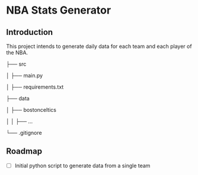 # NBA Stats Generator

## Introduction

This project intends to generate daily data for each team and each player of the NBA. 

├── src

│   ├── main.py

│   ├── requirements.txt

├── data

│   ├── bostonceltics

│   │   ├── ...

└── .gitignore

## Roadmap

- [ ] Initial python script to generate data from a single team

